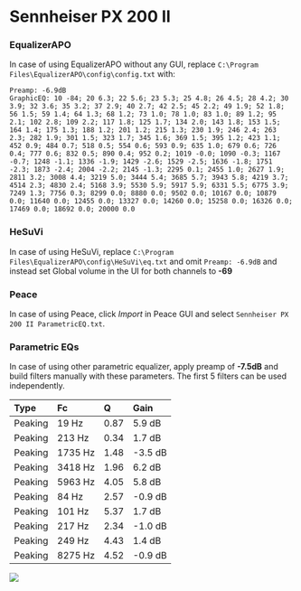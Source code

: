 # Sennheiser PX 200 II

### EqualizerAPO
In case of using EqualizerAPO without any GUI, replace `C:\Program Files\EqualizerAPO\config\config.txt`
with:
```
Preamp: -6.9dB
GraphicEQ: 10 -84; 20 6.3; 22 5.6; 23 5.3; 25 4.8; 26 4.5; 28 4.2; 30 3.9; 32 3.6; 35 3.2; 37 2.9; 40 2.7; 42 2.5; 45 2.2; 49 1.9; 52 1.8; 56 1.5; 59 1.4; 64 1.3; 68 1.2; 73 1.0; 78 1.0; 83 1.0; 89 1.2; 95 2.1; 102 2.8; 109 2.2; 117 1.8; 125 1.7; 134 2.0; 143 1.8; 153 1.5; 164 1.4; 175 1.3; 188 1.2; 201 1.2; 215 1.3; 230 1.9; 246 2.4; 263 2.3; 282 1.9; 301 1.5; 323 1.7; 345 1.6; 369 1.5; 395 1.2; 423 1.1; 452 0.9; 484 0.7; 518 0.5; 554 0.6; 593 0.9; 635 1.0; 679 0.6; 726 0.4; 777 0.6; 832 0.5; 890 0.4; 952 0.2; 1019 -0.0; 1090 -0.3; 1167 -0.7; 1248 -1.1; 1336 -1.9; 1429 -2.6; 1529 -2.5; 1636 -1.8; 1751 -2.3; 1873 -2.4; 2004 -2.2; 2145 -1.3; 2295 0.1; 2455 1.0; 2627 1.9; 2811 3.2; 3008 4.4; 3219 5.0; 3444 5.4; 3685 5.7; 3943 5.8; 4219 3.7; 4514 2.3; 4830 2.4; 5168 3.9; 5530 5.9; 5917 5.9; 6331 5.5; 6775 3.9; 7249 1.3; 7756 0.3; 8299 0.0; 8880 0.0; 9502 0.0; 10167 0.0; 10879 0.0; 11640 0.0; 12455 0.0; 13327 0.0; 14260 0.0; 15258 0.0; 16326 0.0; 17469 0.0; 18692 0.0; 20000 0.0
```

### HeSuVi
In case of using HeSuVi, replace `C:\Program Files\EqualizerAPO\config\HeSuVi\eq.txt` and omit `Preamp:
-6.9dB` and instead set Global volume in the UI for both channels to **-69**

### Peace
In case of using Peace, click *Import* in Peace GUI and select `Sennheiser PX 200 II ParametricEQ.txt`.

### Parametric EQs
In case of using other parametric equalizer, apply preamp of **-7.5dB** and build filters manually with
these parameters. The first 5 filters can be used independently.

| Type    | Fc      |    Q | Gain    |
|:--------|:--------|:-----|:--------|
| Peaking | 19 Hz   | 0.87 | 5.9 dB  |
| Peaking | 213 Hz  | 0.34 | 1.7 dB  |
| Peaking | 1735 Hz | 1.48 | -3.5 dB |
| Peaking | 3418 Hz | 1.96 | 6.2 dB  |
| Peaking | 5963 Hz | 4.05 | 5.8 dB  |
| Peaking | 84 Hz   | 2.57 | -0.9 dB |
| Peaking | 101 Hz  | 5.37 | 1.7 dB  |
| Peaking | 217 Hz  | 2.34 | -1.0 dB |
| Peaking | 249 Hz  | 4.43 | 1.4 dB  |
| Peaking | 8275 Hz | 4.52 | -0.9 dB |

![](https://raw.githubusercontent.com/jaakkopasanen/AutoEq/master/results/headphonecom/sbaf-serious/Sennheiser%20PX%20200%20II/Sennheiser%20PX%20200%20II.png)
